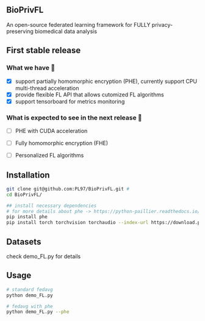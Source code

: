 ## BioPrivFL

An open-source federated learning framework for FULLY privacy-preserving biomedical data analysis

## First stable release

### What we have :star2: 

- [x] support partially homomorphic encryption (PHE), currently support CPU multi-thread acceleration
- [x] provide flexible FL API that allows cutomized FL algorithms
- [x] support tensorboard for metrics monitoring

### What is expected to see in the next release :rocket: 
- [ ] PHE with CUDA acceleration
- [ ] Fully homomorphic encryption (FHE)
- [ ] Personalized FL algorithms


## Installation
```bash
git clone git@github.com:PL97/BioPrivFL.git #
cd BioPrivFL/

## install necessary dependencies
# for more details about phe -> https://python-paillier.readthedocs.io/en/develop/installation.html
pip install phe
pip install torch torchvision torchaudio --index-url https://download.pytorch.org/whl/cu121

```

## Datasets
check demo_FL.py for details

## Usage

```bash
# standard fedavg
python demo_FL.py

# fedavg with phe
python demo_FL.py --phe 

```
